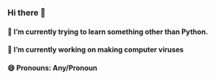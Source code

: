 ### Hi there 👋
#### 🌱 I’m currently trying to learn something other than Python.
#### 🔭 I’m currently working on making computer viruses
#### 😄 Pronouns: Any/Pronoun
<!--
**Wolfoverflow/Wolfoverflow** is a ✨ _special_ ✨ repository because its `README.md` (this file) appears on your GitHub profile.

Here are some ideas to get you started:

- 🔭 I’m currently working on ...
- 🌱 I’m currently learning ...
- 👯 I’m looking to collaborate on ...
- 🤔 I’m looking for help with ...
- 💬 Ask me about ...
- 📫 How to reach me: ...
- 😄 Pronouns: ...
- ⚡ Fun fact: ...
-->
